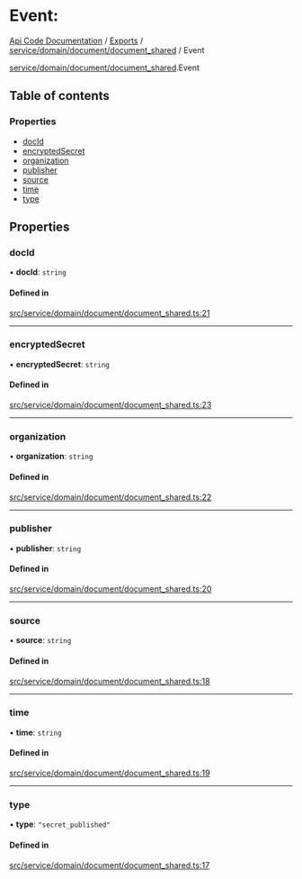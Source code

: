 # Event: 
 
[Api Code Documentation](../README.md) / [Exports](../modules.md) / [service/domain/document/document\_shared](../modules/service_domain_document_document_shared.md) / Event

[service/domain/document/document_shared](../modules/service_domain_document_document_shared.md).Event

## Table of contents

### Properties

- [docId](service_domain_document_document_shared.Event.md#docid)
- [encryptedSecret](service_domain_document_document_shared.Event.md#encryptedsecret)
- [organization](service_domain_document_document_shared.Event.md#organization)
- [publisher](service_domain_document_document_shared.Event.md#publisher)
- [source](service_domain_document_document_shared.Event.md#source)
- [time](service_domain_document_document_shared.Event.md#time)
- [type](service_domain_document_document_shared.Event.md#type)

## Properties

### docId

• **docId**: `string`

#### Defined in

[src/service/domain/document/document_shared.ts:21](https://github.com/openkfw/TruBudget/blob/0804644/api/src/service/domain/document/document_shared.ts#L21)

___

### encryptedSecret

• **encryptedSecret**: `string`

#### Defined in

[src/service/domain/document/document_shared.ts:23](https://github.com/openkfw/TruBudget/blob/0804644/api/src/service/domain/document/document_shared.ts#L23)

___

### organization

• **organization**: `string`

#### Defined in

[src/service/domain/document/document_shared.ts:22](https://github.com/openkfw/TruBudget/blob/0804644/api/src/service/domain/document/document_shared.ts#L22)

___

### publisher

• **publisher**: `string`

#### Defined in

[src/service/domain/document/document_shared.ts:20](https://github.com/openkfw/TruBudget/blob/0804644/api/src/service/domain/document/document_shared.ts#L20)

___

### source

• **source**: `string`

#### Defined in

[src/service/domain/document/document_shared.ts:18](https://github.com/openkfw/TruBudget/blob/0804644/api/src/service/domain/document/document_shared.ts#L18)

___

### time

• **time**: `string`

#### Defined in

[src/service/domain/document/document_shared.ts:19](https://github.com/openkfw/TruBudget/blob/0804644/api/src/service/domain/document/document_shared.ts#L19)

___

### type

• **type**: ``"secret_published"``

#### Defined in

[src/service/domain/document/document_shared.ts:17](https://github.com/openkfw/TruBudget/blob/0804644/api/src/service/domain/document/document_shared.ts#L17)
